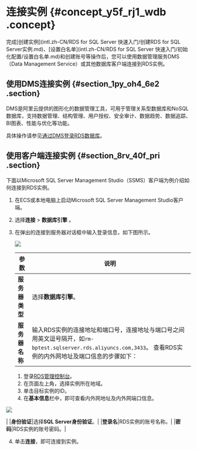 # 连接实例 {#concept_y5f_rj1_wdb .concept}

完成[创建实例](intl.zh-CN/RDS for SQL Server 快速入门/创建RDS for SQL Server实例.md)、[设置白名单](intl.zh-CN/RDS for SQL Server 快速入门/初始化配置/设置白名单.md)和创建账号等操作后，您可以使用数据管理服务DMS（Data Management Service）或其他数据库客户端连接到RDS实例。

## 使用DMS连接实例 {#section_1py_oh4_6e2 .section}

DMS是阿里云提供的图形化的数据管理工具，可用于管理关系型数据库和NoSQL数据库，支持数据管理、结构管理、用户授权、安全审计、数据趋势、数据追踪、BI图表、性能与优化等功能。

具体操作请参见[通过DMS登录RDS数据库](../../../../intl.zh-CN/用户指南/附录/通过DMS登录RDS数据库.md#)。

## 使用客户端连接实例 {#section_8rv_40f_pri .section}

下面以Microsoft SQL Server Management Studio（SSMS）客户端为例介绍如何连接到RDS实例。

1.  在ECS或本地电脑上启动Microsoft SQL Server Management Studio客户端。
2.  选择**连接** \> **数据库引擎** 。
3.  在弹出的连接到服务器对话框中输入登录信息，如下图所示。

    ![](http://static-aliyun-doc.oss-cn-hangzhou.aliyuncs.com/assets/img/7840/15610987902831_zh-CN.png)

    |参数|说明|
    |--|--|
    |**服务器类型**|选择**数据库引擎**。|
    |**服务器名称**|输入RDS实例的连接地址和端口号，连接地址与端口号之间用英文逗号隔开，如`rm-bptest.sqlserver.rds.aliyuncs.com,3433`。 查看RDS实例的内外网地址及端口信息的步骤如下：

     1.  登录[RDS管理控制台](https://rds.console.aliyun.com/)。
    2.  在页面左上角，选择实例所在地域。
    3.  单击目标实例的ID。
    4.  在**基本信息**栏中，即可查看内外网地址及内外网端口信息。

![](http://static-aliyun-doc.oss-cn-hangzhou.aliyuncs.com/assets/img/7839/15610987912776_zh-CN.png)

 |
    |**身份验证**|选择**SQL Server身份验证**。|
    |**登录名**|RDS实例的账号名称。|
    |**密码**|RDS实例的账号密码。|

4.  单击**连接**，即可连接到实例。

